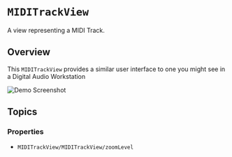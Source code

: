 # ``MIDITrackView``

A view representing a MIDI Track.

## Overview

This ``MIDITrackView`` provides a similar user interface to one you might see in a Digital Audio Workstation

![Demo Screenshot](demo)

## Topics

### Properties

- ``MIDITrackView/MIDITrackView/zoomLevel``
